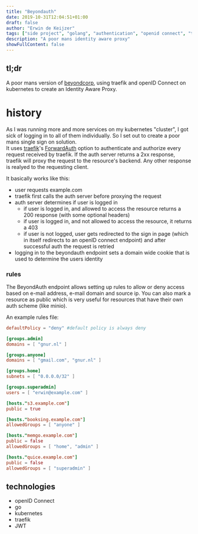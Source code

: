 ```yaml
---
title: "Beyondauth"
date: 2019-10-31T12:04:51+01:00
draft: false
author: "Erwin de Keijzer"
tags: ["side project", "golang", "authentication", "openid connect", "traefik", "kubernetes", "deprecated" ]
description: "A poor mans identity aware proxy"
showFullContent: false
---
```


## tl;dr

A poor mans version of [beyondcorp](https://cloud.google.com/beyondcorp/), using traefik and openID Connect on kubernetes to create an Identity Aware Proxy.

# history

As I was running more and more services on my kubernetes "cluster", I got sick of logging in to all of them individually. So I set out to create a poor mans single sign on solution.  
It uses [traefik](https://containo.us/traefik/)'s [ForwardAuth](https://docs.traefik.io/middlewares/forwardauth/) option to authenticate and authorize every request received by traefik. If the auth server returns a 2xx response, traefik will proxy the request to the resource's backend. Any other response is realyed to the requesting client.

It basically works like this:

- user requests example.com
- traefik first calls the auth server before proxying the request
- auth server determines if user is logged in
    - if user is logged in, and allowed to access the resource returns a 200 response (with some optional headers)
    - if user is logged in, and not allowed to access the resource, it returns a 403
    - if user is not logged, user gets redirected to the sign in page (which in itself redirects to an openID connect endpoint) and after successful auth the request is retried
- logging in to the beyondauth endpoint sets a domain wide cookie that is used to determine the users identity

### rules

The BeyondAuth endpoint allows setting up rules to allow or deny access based on e-mail address, e-mail domain and source ip. You can also mark a resource as public which is very useful for resources that have their own auth scheme (like minio).

An example rules file:


```toml
defaultPolicy = "deny" #default policy is always deny

[groups.admin]
domains = [ "gnur.nl" ]

[groups.anyone]
domains = [ "gmail.com", "gnur.nl" ]

[groups.home]
subnets = [ "0.0.0.0/32" ]

[groups.superadmin]
users = [ "erwin@example.com" ]

[hosts."s3.example.com"]
public = true

[hosts."booksing.example.com"]
allowedGroups = [ "anyone" ]

[hosts."memgo.example.com"]
public = false
allowedGroups = [ "home", "admin" ]

[hosts."quice.example.com"]
public = false
allowedGroups = [ "superadmin" ]
```

## technologies

- openID Connect
- go
- kubernetes
- traefik
- JWT
